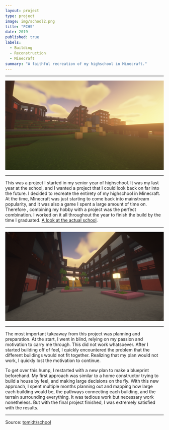 ```yaml
---
layout: project
type: project
image: img/school2.png
title: "PCHS"
date: 2019
published: true
labels:
  - Building
  - Reconstruction
  - Minecraft
summary: "A faithful recreation of my highschool in Minecraft."
---
```

<hr>

<img class="img-fluid" src="../img/2023-01-29_11.17.14.png">

<hr>

This was a project I started in my senior year of highschool. It was my last year at the school, and I wanted a project that I could look back on far into the future. I decided to recreate the entirety of my highschool in Minecraft. At the time, Minecraft was just starting to come back into mainstream popularity, and it was also a game I spent a large amount of time on. Therefore , combining my hobby with a project was the perfect combination. I worked on it all throughout the year to finish the build by the time I graduated. [A look at the actual school](https://www.pchs.k12.hi.us/).

<hr>

<img class="img-fluid" src="../img/2023-01-29_11.09.41.png">

<hr>

The most important takeaway from this project was planning and preparation. At the start, I went in blind, relying on my passion and motivation to carry me through. This did not work whatsoever. After I started building off of feel, I quickly encountered the problem that the different buildings would not fit together. Realizing that my plan would not work, I quickly lost the motivation to continue. 

To get over this hump, I restarted with a new plan to make a blueprint beforehand. My first approach was similar to a home constructor trying to build a house by feel, and making large decisions on the fly. With this new approach, I spent multiple months planning out and mapping how large each building would be, the pathways connecting each building, and the terrain surrounding everything. It was tedious work but necessary work nonetheless. But with the final project finished, I was extremely satisfied with the results. 


<hr>

Source: <a href="https://github.com/tomidt/school/tree/main"><i class="large github icon "></i>tomidt/school</a>
